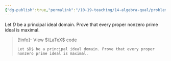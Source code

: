 ```yaml
---
{"dg-publish":true,"permalink":"/10-19-teaching/14-algebra-qual/problem-from-past-exams/ring-theory/nonzero-prime-ideals-are-maximal-in-a-pid/","tags":["ring_theory"],"updated":"2025-03-18T10:26:44-07:00"}
---
```


Let $D$ be a principal ideal domain. Prove that every proper nonzero prime ideal is maximal.

> [!info]- View $\LaTeX$ code
> ```
> Let $D$ be a principal ideal domain. Prove that every proper nonzero prime ideal is maximal.
> ```